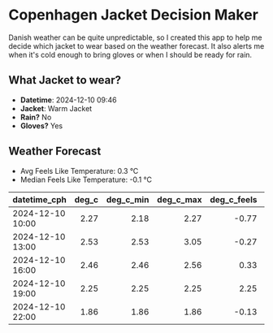 
# Copenhagen Jacket Decision Maker

Danish weather can be quite unpredictable, so I created this app to help me decide which jacket to wear based on the weather forecast. 
It also alerts me when it's cold enough to bring gloves or when I should be ready for rain.

## What Jacket to wear?

- **Datetime**: 2024-12-10 09:46
- **Jacket**: Warm Jacket
- **Rain?** No
- **Gloves?** Yes

## Weather Forecast
- Avg Feels Like Temperature: 0.3 °C
- Median Feels Like Temperature: -0.1 °C

| datetime_cph     |   deg_c |   deg_c_min |   deg_c_max |   deg_c_feels | weather   | wind   | rain   |
|:-----------------|--------:|------------:|------------:|--------------:|:----------|:-------|:-------|
| 2024-12-10 10:00 |    2.27 |        2.18 |        2.27 |         -0.77 | Clouds    | Low    | None   |
| 2024-12-10 13:00 |    2.53 |        2.53 |        3.05 |         -0.27 | Clouds    | Low    | None   |
| 2024-12-10 16:00 |    2.46 |        2.46 |        2.56 |          0.33 | Clouds    | Low    | None   |
| 2024-12-10 19:00 |    2.25 |        2.25 |        2.25 |          2.25 | Clouds    | Low    | None   |
| 2024-12-10 22:00 |    1.86 |        1.86 |        1.86 |         -0.13 | Clear     | Low    | None   |
        